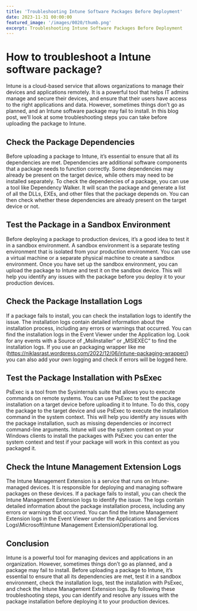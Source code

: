 ```yaml
---
title: 'Troubleshooting Intune Software Packages Before Deployment'
date: 2023-11-31 00:00:00
featured_image: '/images/0020/thumb.png'
excerpt: Troubleshooting Intune Software Packages Before Deployment
---
```


# How to troubleshoot a Intune software package?

Intune is a cloud-based service that allows organizations to manage their devices and applications remotely. It is a powerful tool that helps IT admins manage and secure their devices, and ensure that their users have access to the right applications and data. However, sometimes things don’t go as planned, and an Intune software package may fail to install. In this blog post, we’ll look at some troubleshooting steps you can take before uploading the package to Intune.

## Check the Package Dependencies
Before uploading a package to Intune, it’s essential to ensure that all its dependencies are met. Dependencies are additional software components that a package needs to function correctly. Some dependencies may already be present on the target device, while others may need to be installed separately. To check the dependencies of a package, you can use a tool like Dependency Walker. It will scan the package and generate a list of all the DLLs, EXEs, and other files that the package depends on. You can then check whether these dependencies are already present on the target device or not.

## Test the Package in a Sandbox Environment
Before deploying a package to production devices, it’s a good idea to test it in a sandbox environment. A sandbox environment is a separate testing environment that is isolated from your production environment. You can use a virtual machine or a separate physical machine to create a sandbox environment. Once you have set up the sandbox environment, you can upload the package to Intune and test it on the sandbox device. This will help you identify any issues with the package before you deploy it to your production devices.

## Check the Package Installation Logs
If a package fails to install, you can check the installation logs to identify the issue. The installation logs contain detailed information about the installation process, including any errors or warnings that occurred. You can find the installation logs in the Event Viewer under the Application log. Look for any events with a Source of „MsiInstaller“ or „MSIEXEC“ to find the installation logs. If you use an packaging wrapper like me (https://niklasrast.wordpress.com/2022/12/06/intune-packaging-wrapper/) you can also add your own logging and check if errors will be logged here.

## Test the Package Installation with PsExec
PsExec is a tool from the Sysinternals suite that allows you to execute commands on remote systems. You can use PsExec to test the package installation on a target device before uploading it to Intune. To do this, copy the package to the target device and use PsExec to execute the installation command in the system context. This will help you identify any issues with the package installation, such as missing dependencies or incorrect command-line arguments. Intune will use the system context on your Windows clients to install the packages with PsExec you can enter the system context and test if your package will work in this context as you packaged it.

## Check the Intune Management Extension Logs
The Intune Management Extension is a service that runs on Intune-managed devices. It is responsible for deploying and managing software packages on these devices. If a package fails to install, you can check the Intune Management Extension logs to identify the issue. The logs contain detailed information about the package installation process, including any errors or warnings that occurred. You can find the Intune Management Extension logs in the Event Viewer under the Applications and Services Logs\Microsoft\Intune Management Extension\Operational log.

## Conclusion
Intune is a powerful tool for managing devices and applications in an organization. However, sometimes things don’t go as planned, and a package may fail to install. Before uploading a package to Intune, it’s essential to ensure that all its dependencies are met, test it in a sandbox environment, check the installation logs, test the installation with PsExec, and check the Intune Management Extension logs. By following these troubleshooting steps, you can identify and resolve any issues with the package installation before deploying it to your production devices.